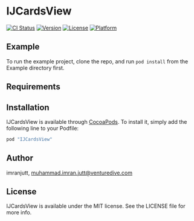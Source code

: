 # IJCardsView

[![CI Status](http://img.shields.io/travis/imranjutt/IJCardsView.svg?style=flat)](https://travis-ci.org/imranjutt/IJCardsView)
[![Version](https://img.shields.io/cocoapods/v/IJCardsView.svg?style=flat)](http://cocoapods.org/pods/IJCardsView)
[![License](https://img.shields.io/cocoapods/l/IJCardsView.svg?style=flat)](http://cocoapods.org/pods/IJCardsView)
[![Platform](https://img.shields.io/cocoapods/p/IJCardsView.svg?style=flat)](http://cocoapods.org/pods/IJCardsView)

## Example

To run the example project, clone the repo, and run `pod install` from the Example directory first.

## Requirements

## Installation

IJCardsView is available through [CocoaPods](http://cocoapods.org). To install
it, simply add the following line to your Podfile:

```ruby
pod "IJCardsView"
```

## Author

imranjutt, muhammad.imran.jutt@venturedive.com

## License

IJCardsView is available under the MIT license. See the LICENSE file for more info.
